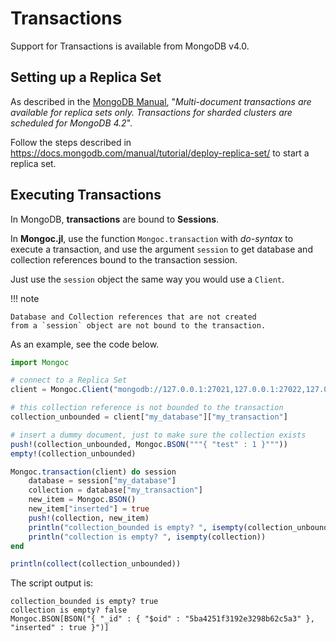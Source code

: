 
# Transactions

Support for Transactions is available from MongoDB v4.0.

## Setting up a Replica Set

As described in the [MongoDB Manual](https://docs.mongodb.com/manual/core/transactions/),
"*Multi-document transactions are available for replica sets only. Transactions for sharded clusters are scheduled for MongoDB 4.2*".

Follow the steps described in https://docs.mongodb.com/manual/tutorial/deploy-replica-set/
to start a replica set.

## Executing Transactions

In MongoDB, **transactions** are bound to **Sessions**.

In **Mongoc.jl**, use the function `Mongoc.transaction` with *do-syntax* to execute a transaction,
and use the argument `session` to get database and collection references bound to the transaction session.

Just use the `session` object the same way you would use a `Client`.

!!! note

    Database and Collection references that are not created
    from a `session` object are not bound to the transaction.

As an example, see the code below.

```julia
import Mongoc

# connect to a Replica Set
client = Mongoc.Client("mongodb://127.0.0.1:27021,127.0.0.1:27022,127.0.0.1:27023/?replicaSet=rs0")

# this collection reference is not bounded to the transaction
collection_unbounded = client["my_database"]["my_transaction"]

# insert a dummy document, just to make sure the collection exists
push!(collection_unbounded, Mongoc.BSON("""{ "test" : 1 }"""))
empty!(collection_unbounded)

Mongoc.transaction(client) do session
    database = session["my_database"]
    collection = database["my_transaction"]
    new_item = Mongoc.BSON()
    new_item["inserted"] = true
    push!(collection, new_item)
    println("collection_bounded is empty? ", isempty(collection_unbounded))
    println("collection is empty? ", isempty(collection))
end

println(collect(collection_unbounded))
```

The script output is:

```
collection_bounded is empty? true
collection is empty? false
Mongoc.BSON[BSON("{ "_id" : { "$oid" : "5ba4251f3192e3298b62c5a3" }, "inserted" : true }")]
```
